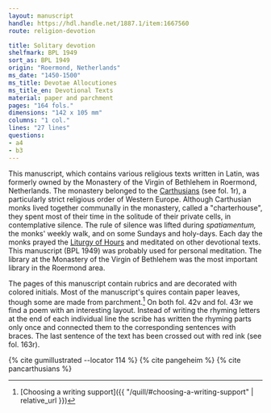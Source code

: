 ```yaml
---
layout: manuscript
handle: https://hdl.handle.net/1887.1/item:1667560
route: religion-devotion

title: Solitary devotion
shelfmark: BPL 1949
sort_as: BPL 1949
origin: "Roermond, Netherlands"
ms_date: "1450-1500"
ms_title: Devotae Allocutiones 
ms_title_en: Devotional Texts
material: paper and parchment
pages: "164 fols."
dimensions: "142 x 105 mm"
columns: "1 col."
lines: "27 lines"
questions:
- a4
- b3
---
```


This manuscript, which contains various religious texts written in
Latin, was formerly owned by the Monastery of the Virgin of Bethlehem in
Roermond, Netherlands. The monastery belonged to the
[Carthusians](https://en.wikipedia.org/wiki/Carthusians) (see fol. <span data-fol="1r" class="fref">1r</span>),
a particularly strict religious order of Western Europe. Although
Carthusian monks lived together communally in the monastery, called a
"charterhouse", they spent most of their time in the solitude of their
private cells, in contemplative silence. The rule of silence was lifted
during *spatiamentum,* the monks' weekly walk, and on some Sundays and
holy-days. Each day the monks prayed the [Liturgy of
Hours](https://en.wikipedia.org/wiki/Liturgy_of_the_Hours) and meditated
on other devotional texts. This manuscript (BPL 1949) was probably used
for personal meditation. The library at the Monastery of the Virgin of
Bethlehem was the most important library in the Roermond area.

The pages of this manuscript contain rubrics and are decorated with
colored initials. Most of the manuscript's quires contain paper leaves,
though some are made from parchment.[^1] On both fol. <span data-fol="42v" class="fref">42v</span> and fol. <span data-fol="43r" class="fref">43r</span> we
find a poem with an interesting layout. Instead of writing the rhyming
letters at the end of each individual line the scribe has written the
rhyming parts only once and connected them to the corresponding
sentences with braces. The last sentence of the text has been crossed
out with red ink (see fol. <span data-fol="163r" class="fref">163r</span>).

[^1]: [Choosing a writing support]({{ "/quill/#choosing-a-writing-support" | relative_url }})

{% cite gumillustrated --locator 114 %}
{% cite pangeheim %}
{% cite pancarthusians %}
